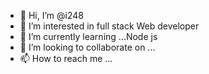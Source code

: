- 👋 Hi, I’m @i248
- 👀 I’m interested in full stack Web developer
- 🌱 I’m currently learning ...Node js
- 💞️ I’m looking to collaborate on ...
- 📫 How to reach me ...

<!---
i248/i248 is a ✨ special ✨ repository because its `README.md` (this file) appears on your GitHub profile.
You can click the Preview link to take a look at your changes.
--->
